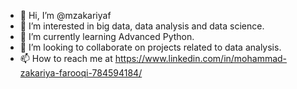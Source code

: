 - 👋 Hi, I’m @mzakariyaf
- 👀 I’m interested in big data, data analysis and data science.
- 🌱 I’m currently learning Advanced Python.
- 💞️ I’m looking to collaborate on projects related to data analysis.
- 📫 How to reach me at https://www.linkedin.com/in/mohammad-zakariya-farooqi-784594184/

<!---
mzakariyaf/mzakariyaf is a ✨ special ✨ repository because its `README.md` (this file) appears on your GitHub profile.
You can click the Preview link to take a look at your changes.
--->
